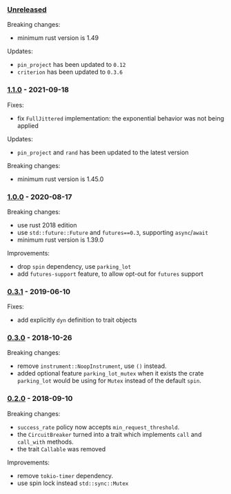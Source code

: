 ### [Unreleased]

Breaking changes:
* minimum rust version is 1.49

Updates:
* `pin_project` has been updated to `0.12`
* `criterion` has been updated to `0.3.6`


### [1.1.0] - 2021-09-18

Fixes:
* fix `FullJittered` implementation: the exponential behavior was not being applied

Updates:
* `pin_project` and `rand` has been updated to the latest version

Breaking changes:
* minimum rust version is 1.45.0

### [1.0.0] - 2020-08-17

Breaking changes:
* use rust 2018 edition
* use `std::future::Future` and `futures==0.3`, supporting `async`/`await`
* minimum rust version is 1.39.0

Improvements:
* drop `spin` dependency, use `parking_lot`
* add `futures-support` feature, to allow opt-out for `futures` support

### [0.3.1] - 2019-06-10

Fixes:
* add explicitly `dyn` definition to trait objects

### [0.3.0] - 2018-10-26

Breaking changes:
* remove `instrument::NoopInstrument`, use `()` instead.
* added optional feature `parking_lot_mutex` when it exists the crate `parking_lot`
  would be using for `Mutex` instead of the default `spin`.

### [0.2.0] - 2018-09-10

Breaking changes:
* `success_rate` policy now accepts `min_request_threshold`.
* the `CircuitBreaker` turned into a trait which implements `call` and `call_with` methods.
* the trait `Callable` was removed

Improvements:
* remove `tokio-timer` dependency.
* use spin lock instead `std::sync::Mutex`

[Unreleased]: https://github.com/dmexe/failsafe-rs/compare/v1.1.0...master
[1.1.0]: https://github.com/dmexe/failsafe-rs/compare/v1.0.0...v1.1.0
[1.0.0]: https://github.com/dmexe/failsafe-rs/compare/v0.3.1...v1.0.0
[0.3.1]: https://github.com/dmexe/failsafe-rs/compare/v0.3.0...v0.3.1
[0.3.0]: https://github.com/dmexe/failsafe-rs/compare/v0.2.0...v0.3.0
[0.2.0]: https://github.com/dmexe/failsafe-rs/releases/tag/v0.2.0
